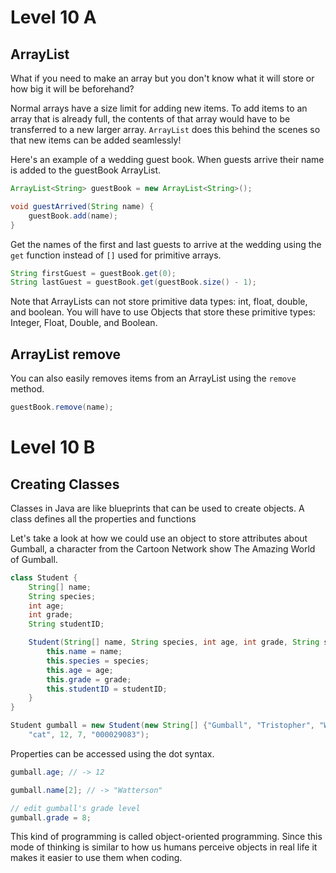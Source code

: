 # Level 10 A

## ArrayList

What if you need to make an array but you don't know what it will store or how big it will be beforehand?

Normal arrays have a size limit for adding new items. To add items to an array that is already full, the contents of that array would have to be transferred to a new larger array. `ArrayList` does this behind the scenes so that new items can be added seamlessly!

Here's an example of a wedding guest book. When guests arrive their name is added to the guestBook ArrayList.

```java
ArrayList<String> guestBook = new ArrayList<String>();

void guestArrived(String name) {
	guestBook.add(name);
}
```

Get the names of the first and last guests to arrive at the wedding using the `get` function instead of `[]` used for primitive arrays.

```java
String firstGuest = guestBook.get(0);
String lastGuest = guestBook.get(guestBook.size() - 1);
```

Note that ArrayLists can not store primitive data types: int, float, double, and boolean. You will have to use Objects that store these primitive types: Integer, Float, Double, and Boolean.

## ArrayList remove

You can also easily removes items from an ArrayList using the `remove` method.

```java
guestBook.remove(name);
```

# Level 10 B

## Creating Classes

Classes in Java are like blueprints that can be used to create objects. A class defines all the properties and functions

Let's take a look at how we could use an object to store attributes about Gumball, a character from the Cartoon Network show The Amazing World of Gumball.

```java
class Student {
	String[] name;
	String species;
	int age;
	int grade;
	String studentID;

	Student(String[] name, String species, int age, int grade, String studentID) {
		this.name = name;
		this.species = species;
		this.age = age;
		this.grade = grade;
		this.studentID = studentID;
	}
}

Student gumball = new Student(new String[] {"Gumball", "Tristopher", "Watterson"},
	"cat", 12, 7, "000029083");
```

Properties can be accessed using the dot syntax.

```java
gumball.age; // -> 12

gumball.name[2]; // -> "Watterson"

// edit gumball's grade level
gumball.grade = 8;
```

This kind of programming is called object-oriented programming. Since this mode of thinking is similar to how us humans perceive objects in real life it makes it easier to use them when coding.
